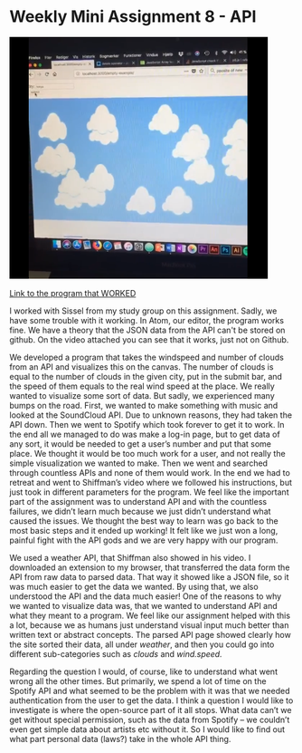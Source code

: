 # Weekly Mini Assignment 8 - API


![alt text](miniex8snap.PNG)

[Link to the program that WORKED](https://www.youtube.com/watch?v=dmm5WuZKEUc&feature=youtu.be)

I worked with Sissel from my study group on this assignment.
Sadly, we have some trouble with it working. In Atom, our editor, the program works fine. We have a theory that the JSON data from the API can't be stored on github. On the video attached you can see that it works, just not on Github.

We developed a program that takes the windspeed and number of clouds from an API and visualizes this on the canvas. The number of clouds is equal to the number of clouds in the given city, put in the submit bar, and the speed of them equals to the real wind speed at the place.
We really wanted to visualize some sort of data. But sadly, we experienced many bumps on the road. First, we wanted to make something with music and looked at the SoundCloud API. Due to unknown reasons, they had taken the API down. Then we went to Spotify which took forever to get it to work. In the end all we managed to do was make a log-in page, but to get data of any sort, it would be needed to get a user’s number and put that some place. We thought it would be too much work for a user, and not really the simple visualization we wanted to make. Then we went and searched through countless APIs and none of them would work. In the end we had to retreat and went to Shiffman’s video where we followed his instructions, but just took in different parameters for the program. We feel like the important part of the assignment was to understand API and with the countless failures, we didn’t learn much because we just didn’t understand what caused the issues. We thought the best way to learn was go back to the most basic steps and it ended up working! It felt like we just won a long, painful fight with the API gods and we are very happy with our program.

We used a weather API, that Shiffman also showed in his video. I downloaded an extension to my browser, that transferred the data form the API from raw data to parsed data. That way it showed like a JSON file, so it was much easier to get the data we wanted. By using that, we also understood the API and the data much easier! One of the reasons to why we wanted to visualize data was, that we wanted to understand API and what they meant to a program. We feel like our assignment helped with this a lot, because we as humans just understand visual input much better than written text or abstract concepts. The parsed API page showed clearly how the site sorted their data, all under *weather*, and then you could go into different sub-categories such as *clouds* and *wind.speed.*

Regarding the question I would, of course, like to understand what went wrong all the other times. But primarily, we spend a lot of time on the Spotify API and what seemed to be the problem with it was that we needed authentication from the user to get the data. I think a question I would like to investigate is where the open-source part of it all stops. What data can’t we get without special permission, such as the data from Spotify – we couldn’t even get simple data about artists etc without it. So I would like to find out what part personal data (laws?) take in the whole API thing.
